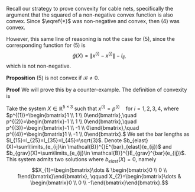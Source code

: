 Recall our strategy to prove convexity for cable nets, specifically the argument that the squared of a non-negative convex function is also convex. Since $\eqref{*}$ was non-negative and convex, then (4) was convex.

However, this same line of reasoning is not the case for (5), since the corresponding function for (5) is
$$\tilde{g}(X)=\lVert x^{(i)}-x^{(j)} \rVert-l_{ij},$$
which is not non-negative.

**Proposition**
(5) is not convex if $\mathcal{B}≠0$.

**Proof**
We will prove this by a counter-example. The definition of convexity is
$$$$

Take the system $X \in \mathbb{R}^{5 \times3}$ such that $x^{(i)}=p^{(i)}\quad\text{for }i=1,2,3,4$, where
$p^{(1)}=\begin{bmatrix}1 \\ 1 \\ 0\end{bmatrix},\quad p^{(2)}=\begin{bmatrix}-1 \\ 1 \\ 0\end{bmatrix},\quad p^{(3)}=\begin{bmatrix}-1 \\ -1 \\ 0\end{bmatrix},\quad p^{(4)}=\begin{bmatrix}1 \\ -1 \\ 0\end{bmatrix}.$ We set the bar lengths as $l_{15}=l_{25}=l_{35}=l_{45}=\sqrt{3}$. Denote $b_{elast}(X)=\sum\limits_{e_{ij}\in \mathcal{B}}^{}E^{bar}_{elast}(e_{ij})$   and    $b_{grav}(X)=\sum\limits_{e_{ij}\in \mathcal{B}}^{}E_{grav}^{bar}(e_{ij})$. This system admits two solutions where $b_{elast}(X)=0$, namely
$$X_{1}=\begin{bmatrix}\dots  &  \begin{bmatrix}0 \\ 0 \\ 1\end{bmatrix}\end{bmatrix}, \qquad X_{2}=\begin{bmatrix}\dots & \begin{bmatrix}0 \\ 0 \\ -1\end{bmatrix}\end{bmatrix}.$$

